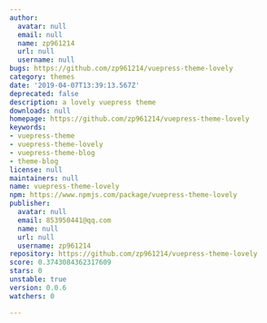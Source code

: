 ```yaml
---
author:
  avatar: null
  email: null
  name: zp961214
  url: null
  username: null
bugs: https://github.com/zp961214/vuepress-theme-lovely
category: themes
date: '2019-04-07T13:39:13.567Z'
deprecated: false
description: a lovely vuepress theme
downloads: null
homepage: https://github.com/zp961214/vuepress-theme-lovely
keywords:
- vuepress-theme
- vuepress-theme-lovely
- vuepress-theme-blog
- theme-blog
license: null
maintainers: null
name: vuepress-theme-lovely
npm: https://www.npmjs.com/package/vuepress-theme-lovely
publisher:
  avatar: null
  email: 853950441@qq.com
  name: null
  url: null
  username: zp961214
repository: https://github.com/zp961214/vuepress-theme-lovely
score: 0.3743084362317609
stars: 0
unstable: true
version: 0.0.6
watchers: 0

---
```


